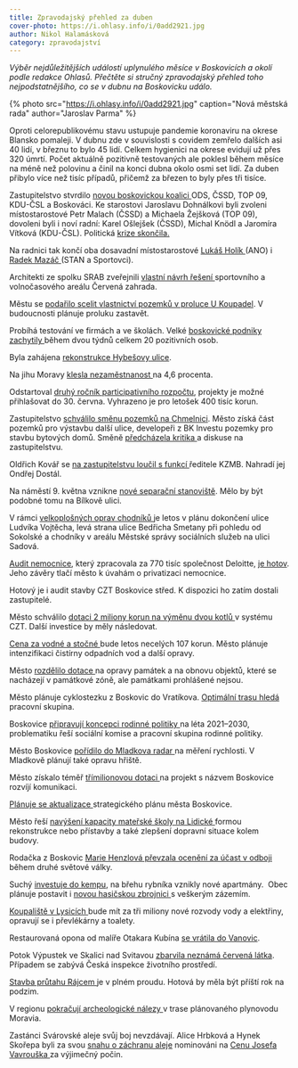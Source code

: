 ```yaml
---
title: Zpravodajský přehled za duben
cover-photo: https://i.ohlasy.info/i/0add2921.jpg
author: Nikol Halamásková
category: zpravodajství
---
```


*Výběr nejdůležitějších událostí uplynulého měsíce v Boskovicích a okolí podle redakce Ohlasů. Přečtěte si stručný zpravodajský přehled toho nejpodstatnějšího, co se v dubnu na Boskovicku událo.*

{% photo src="https://i.ohlasy.info/i/0add2921.jpg" caption="Nová městská rada" author="Jaroslav Parma" %}

Oproti celorepublikovému stavu ustupuje pandemie koronaviru na okrese Blansko pomaleji. V dubnu zde v souvislosti s covidem zemřelo dalších asi 40 lidí, v březnu to bylo 45 lidí. Celkem hygienici na okrese evidují už přes 320 úmrtí. Počet aktuálně pozitivně testovaných ale poklesl během měsíce na méně než polovinu a činil na konci dubna okolo osmi set lidí. Za duben přibylo více než tisíc případů, přičemž za březen to byly přes tři tisíce.

Zastupitelstvo stvrdilo [novou boskovickou koalici ](https://ohlasy.info/clanky/2021/04/nove-vedeni.html)ODS, ČSSD, TOP 09, KDU-ČSL a Boskováci. Ke starostovi Jaroslavu Dohnálkovi byli zvoleni místostarostové Petr Malach (ČSSD) a Michaela Žejšková (TOP 09), dovoleni byli i noví radní: Karel Ošlejšek (ČSSD), Michal Knödl a Jaromíra Vítková (KDU-ČSL). Politická [krize skončila.](https://ohlasy.info/clanky/2021/04/komentar-koalice.html)

Na radnici tak končí oba dosavadní místostarostové [Lukáš Holík ](https://ohlasy.info/clanky/2021/04/rozhovor-holik.html)(ANO) i [Radek Mazáč ](https://ohlasy.info/clanky/2021/03/rozhovor-mazac.html)(STAN a Sportovci).

Architekti ze spolku SRAB zveřejnili [vlastní návrh řešení ](https://ohlasy.info/clanky/2021/04/cervenka-srab.html)sportovního a volnočasového areálu Červená zahrada.

Městu se [podařilo scelit vlastnictví pozemků v proluce U Koupadel](https://ohlasy.info/clanky/2021/05/zastupitelstvo.html). V budoucnosti plánuje proluku zastavět.

Probíhá testování ve firmách a ve školách. Velké [boskovické podniky zachytily ](https://www.facebook.com/mestoboskovice/posts/4024555967627003) během dvou týdnů celkem 20 pozitivních osob. 

Byla zahájena [rekonstrukce Hybešovy ulice](https://boskovice.cz/rekonstrukce-ulice-hybesova-je-zahajena/d-41603).

Na jihu Moravy [klesla nezaměstnanost ](https://blanensky.denik.cz/zpravy_region/nezamestnanych-na-jihu-moravy-je-mene-navzdory-koronaviru-20210412.html)na 4,6 procenta.

Odstartoval [druhý ročník participativního rozpočtu](https://ohlasy.info/clanky/2021/04/paro.html), projekty je možné přihlašovat do 30. června. Vyhrazeno je pro letošek 400 tisíc korun.

Zastupitelstvo [schválilo směnu pozemků na Chmelnici](https://ohlasy.info/clanky/2021/05/zastupitelstvo.html). Město získá část pozemků pro výstavbu další ulice, developeři z BK Investu pozemky pro stavbu bytových domů. Směně [předcházela kritika ](https://ohlasy.info/clanky/2021/04/smena-pozemku.html)a diskuse na zastupitelstvu.

Oldřich Kovář se [na zastupitelstvu loučil s funkcí ](https://ohlasy.info/clanky/2021/05/zastupitelstvo.html)ředitele KZMB. Nahradí jej Ondřej Dostál.

Na náměstí 9. května vznikne [nové separační stanoviště](https://ohlasy.info/clanky/2021/04/z-radnice.html). Mělo by být podobné tomu na Bílkově ulici.

V rámci [velkoplošných oprav chodníků ](https://ohlasy.info/clanky/2021/04/z-radnice.html)je letos v plánu dokončení ulice Ludvíka Vojtěcha, levá strana ulice Bedřicha Smetany při pohledu od Sokolské a chodníky v areálu Městské správy sociálních služeb na ulici Sadová.

[Audit nemocnice](https://ohlasy.info/clanky/2021/05/zastupitelstvo.html), který zpracovala za 770 tisíc společnost Deloitte, [je hotov](https://data.ohlasy.info/2021/nemocnice-audit.pdf). Jeho závěry tlačí město k úvahám o privatizaci nemocnice.

Hotový je i audit stavby CZT Boskovice střed. K dispozici ho zatím dostali zastupitelé.

Město schválilo [dotaci 2 miliony korun na výměnu dvou kotlů ](https://ohlasy.info/clanky/2021/04/z-radnice.html)v systému CZT. Další investice by měly následovat.

[Cena za vodné a stočné ](https://ohlasy.info/clanky/2021/04/z-radnice.html)bude letos necelých 107 korun. Město plánuje intenzifikaci čistírny odpadních vod a další opravy.

Město [rozdělilo dotace ](https://ohlasy.info/clanky/2021/04/z-radnice.html)na opravy památek a na obnovu objektů, které se nacházejí v památkové zóně, ale památkami prohlášené nejsou.

Město plánuje cyklostezku z Boskovic do Vratíkova. [Optimální trasu hledá ](https://boskovice.cz/hledani-optimalni-trasy-cyklostezky-do-vratikova/d-41607)pracovní skupina.

Boskovice [připravují koncepci rodinné politiky ](https://boskovice.cz/jednani-pracovni-skupiny-rodinne-politiky-mesta-boskovice/d-41677)na léta 2021–2030, problematiku řeší sociální komise a pracovní skupina rodinné politiky.

Město Boskovice [pořídilo do Mladkova radar ](https://ohlasy.info/clanky/2021/05/zastupitelstvo.html)na měření rychlosti. V Mladkově plánují také opravu hřiště.

Město získalo téměř [třímilionovou dotaci ](https://ohlasy.info/clanky/2021/05/zastupitelstvo.html)na projekt s názvem Boskovice rozvíjí komunikaci.

[Plánuje se aktualizace ](https://ohlasy.info/clanky/2021/05/zastupitelstvo.html)strategického plánu města Boskovice.

Město řeší [navýšení kapacity mateřské školy na Lidické ](https://boskovice.cz/ms-lidicka-cekaji-zmeny/d-41734)formou rekonstrukce nebo přístavby a také zlepšení dopravní situace kolem budovy.

Rodačka z Boskovic [Marie Henzlová převzala ocenění za účast v odboji ](https://boskovice.cz/marie-henzlova-prevzala-oceneni/d-41684)během druhé světové války. 

Suchý [investuje do kempu](https://blanensky.denik.cz/zpravy_region/suchy-investuje-do-zastaraleho-kempu-na-plazi-u-rybnika-jsou-nove-apartmany-2021.html), na břehu rybníka vznikly nové apartmány.  Obec plánuje postavit i [novou hasičskou zbrojnici ](https://blanensky.denik.cz/zpravy_region/hasicum-ze-sucheho-postavi-vedle-kulturniho-domu-zbrojnici-takto-bude-vypadat-20.html)s veškerým zázemím. 

[Koupaliště v Lysicích ](https://blanensky.denik.cz/zpravy_region/na-lysickem-koupalisti-opravuji-toalety-a-prevlekarny-za-tri-miliony-korun-20210.html)bude mít za tři miliony nové rozvody vody a elektřiny, opravují se i převlékárny a toalety. 

Restaurovaná opona od malíře Otakara Kubína [se vrátila do Vanovic](http://www.regionpress.cz/Vzacna-opona-je-zpatky-doma-id-23278.aspx).

Potok Výpustek ve Skalici nad Svitavou [zbarvila neznámá červená látka](http://www.regionpress.cz/Zkoumaji-neznamou-latku-id-23318.aspx). Případem se zabývá Česká inspekce životního prostředí. 

[Stavba průtahu Rájcem ](https://blanensky.denik.cz/zpravy_region/krajsti-silnicari-nejvetsi-stavbou-je-obchvat-cebina-opravime-i-51-20210420.html)je v plném proudu. Hotová by měla být příští rok na podzim.

V regionu [pokračují archeologické nálezy ](https://brnensky.denik.cz/veda-a-technika/archeologie-plynovod-moravia-objevy-20210405.html)v trase plánovaného plynovodu Moravia.

Zastánci Svárovské aleje svůj boj nevzdávají. Alice Hrbková a Hynek Skořepa byli za svou [snahu o záchranu aleje](https://ohlasy.info/clanky/2021/04/svarovska-alej.html) nominováni na [Cenu Josefa Vavrouška ](https://www.cenajosefavavrouska.cz/)za výjimečný počin.
